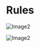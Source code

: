 # Rules

![Image2](https://user-images.githubusercontent.com/27791/187026238-d008263c-5ef5-4a33-933a-67bda17f5d9b.png)

![Image2](https://user-images.githubusercontent.com/27791/187026246-58ce69f6-cd81-48f6-8be1-9defb54d0aa5.png)
